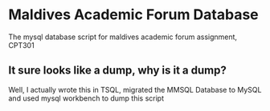# Maldives Academic Forum Database
The mysql database script for maldives academic forum assignment, CPT301

## It sure looks like a dump, why is it a dump?
Well, I actually wrote this in TSQL, migrated the MMSQL Database to MySQL and used mysql workbench to dump this script
